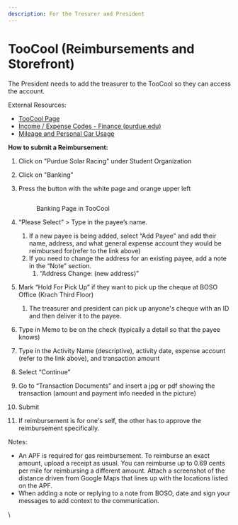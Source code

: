 ```yaml
---
description: For the Tresurer and President
---
```


# TooCool (Reimbursements and Storefront)

The President needs to add the treasurer to the TooCool so they can access the account.&#x20;



External Resources:&#x20;

* [TooCool Page](https://www.coolfaces.net/COOLPUWL/Individual/ShowIndividualPage.aspx)
* [Income / Expense Codes - Finance (purdue.edu)](https://www.purdue.edu/treasurer/finance/business-management/boso/income-expense-codes/)
* [Mileage and Personal Car Usage](https://www.purdue.edu/procurement/travel/regulations/personal-car-usage.php)

**How to submit a Reimbursement:**

1. Click on "Purdue Solar Racing" under Student Organization
2. Click on "Banking"
3.  Press the button with the white page and orange upper left

    <figure><img src="https://lh7-rt.googleusercontent.com/docsz/AD_4nXfxmUKqzkgsDMEQwRwIKoM7XJt-XsWEsYJXXlcI0pVfGqCYifie7GDomMnIlaOWJNUMJ4FqSA6gdjYB4yJHhBmNHdsZV-5syvUHJFje_dOCfR_i6EFdBrhb0bqXaRLMZ0GhbaJ7rnII4BT-uIrCAlicEliA?key=6lZSCt1vMzqLgEZWCn4PkQ" alt=""><figcaption><p>Banking Page in TooCool</p></figcaption></figure>
4. “Please Select” > Type in the payee’s name.
   1. If a new payee is being added, select “Add Payee” and add their name, address, and what general expense account they would be reimbursed for(refer to the link above)
   2. If you need to change the address for an existing payee, add a note in the “Note” section.
      1. “Address Change: (new address)”
5. &#x20;Mark “Hold For Pick Up” if they want to pick up the cheque at BOSO Office (Krach Third Floor)
   1. The treasurer and president can pick up anyone's cheque with an ID and then deliver it to the payee.&#x20;
6. Type in Memo to be on the check (typically a detail so that the payee knows)
7. Type in the Activity Name (descriptive), activity date, expense account (refer to the link above), and transaction amount
8. Select “Continue”
9. Go to “Transaction Documents” and insert a jpg or pdf showing the transaction (amount and payment info needed in the picture)
10. Submit
11. If reimbursement is for one's self, the other has to approve the reimbursement specifically.

Notes:&#x20;

* An APF is required for gas reimbursement. To reimburse an exact amount, upload a receipt as usual. You can reimburse up to 0.69 cents per mile for reimbursing a different amount. Attach a screenshot of the distance driven from Google Maps that lines up with the locations listed on the APF.
* When adding a note or replying to a note from BOSO, date and sign your messages to add context to the communication.&#x20;

\
